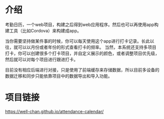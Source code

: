 # 介绍

考勤日历，一个web项目，构建之后得到web应用程序。然后也可以再使用app构建工具（比如Cordova）来构建成app。

当你需要坚持做某件事的时候，你可以每天使用这个app进行打卡记录。长此以往，就可以以月份或者年份的形式查看打卡的频率。
当然，本系统还支持多项目打卡，你可以创建很多个打卡项目，并自定义展示的颜色，或者调整项目优先级，然后就可以对每个项目进行跟进打卡。

目前没有相应后端进行对接，只是使用了前端缓存来存储数据，所以目前多设备的数据迁移和同步只能依靠项目中的数据导出和导入功能。

# 项目链接

https://well-chan.github.io/attendance-calendar/

